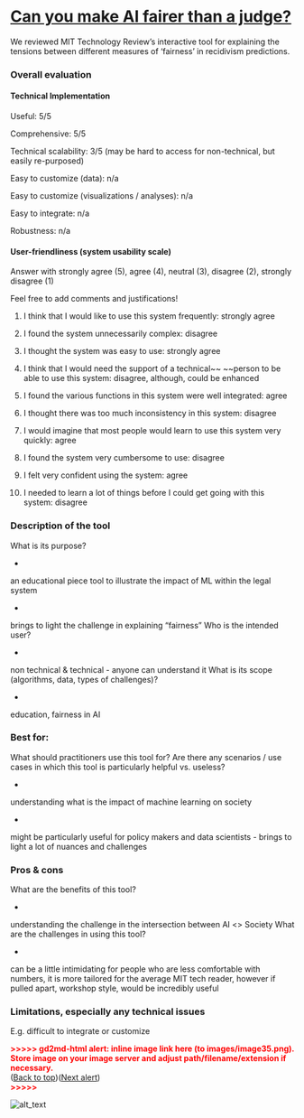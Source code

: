 # [Can you make AI fairer than a judge? ](https://www.technologyreview.com/2019/10/17/75285/ai-fairer-than-judge-criminal-risk-assessment-algorithm/)

We reviewed MIT Technology Review’s interactive tool for explaining the tensions between different measures of ‘fairness’ in recidivism predictions.

### Overall evaluation

#### Technical Implementation

Useful: 5/5

Comprehensive: 5/5

Technical scalability: 3/5 (may be hard to access for non-technical, but easily re-purposed)

Easy to customize (data): n/a

Easy to customize (visualizations / analyses): n/a

Easy to integrate: n/a

Robustness: n/a

#### User-friendliness (system usability scale)

Answer with strongly agree (5), agree (4), neutral (3), disagree (2), strongly disagree (1)

Feel free to add comments and justifications!

1. I think that I would like to use this system frequently: strongly agree

2. I found the system unnecessarily complex: disagree

3. I thought the system was easy to use: strongly agree

4. I think that I would need the support of a technical~~ ~~person to be able to use this system: disagree, although, could be enhanced

5. I found the various functions in this system were well integrated: agree

6. I thought there was too much inconsistency in this system: disagree

7. I would imagine that most people would learn to use this system very quickly: agree

8. I found the system very cumbersome to use: disagree

9. I felt very confident using the system: agree

10. I needed to learn a lot of things before I could get going with this system: disagree

### Description of the tool

What is its purpose?

-

an educational piece tool to illustrate the impact of ML within the legal system

-

brings to light the challenge in explaining “fairness”
Who is the intended user?

-

non technical & technical - anyone can understand it
What is its scope (algorithms, data, types of challenges)?

-

education, fairness in AI

### Best for:

What should practitioners use this tool for? Are there any scenarios / use cases in which this tool is particularly helpful vs. useless?

-

understanding what is the impact of machine learning on society

-

might be particularly useful for policy makers and data scientists - brings to light a lot of nuances and challenges

### Pros & cons

What are the benefits of this tool?

-

understanding the challenge in the intersection between AI &lt;> Society
What are the challenges in using this tool?

-

can be a little intimidating for people who are less comfortable with numbers, it is more tailored for the average MIT tech reader, however if pulled apart, workshop style, would be incredibly useful

### Limitations, especially any technical issues

E.g. difficult to integrate or customize

<p id="gdcalert35" ><span style="color: red; font-weight: bold">>>>>>  gd2md-html alert: inline image link here (to images/image35.png). Store image on your image server and adjust path/filename/extension if necessary. </span><br>(<a href="#">Back to top</a>)(<a href="#gdcalert36">Next alert</a>)<br><span style="color: red; font-weight: bold">>>>>> </span></p>

![alt_text](images/image35.png "image_tooltip")
